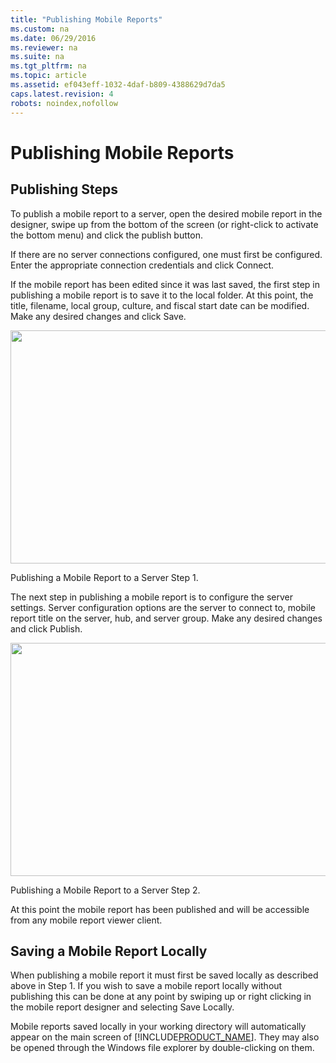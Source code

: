 ```yaml
---
title: "Publishing Mobile Reports"
ms.custom: na
ms.date: 06/29/2016
ms.reviewer: na
ms.suite: na
ms.tgt_pltfrm: na
ms.topic: article
ms.assetid: ef043eff-1032-4daf-b809-4388629d7da5
caps.latest.revision: 4
robots: noindex,nofollow
---
```

# Publishing Mobile Reports
## Publishing Steps   
  
To publish a mobile report to a server, open the desired mobile report in the designer, swipe up from the bottom of the screen (or right-click to activate the bottom menu) and click the publish button.  
  
If there are no server connections configured, one must first be configured. Enter the appropriate connection credentials and click Connect.  
  
If the mobile report has been edited since it was last saved, the first step in publishing a mobile report is to save it to the local folder. At this point, the title, filename, local group, culture, and fiscal start date can be modified. Make any desired changes and click Save.  
  
<div class="image">  
  <img src="images/saving_and_publishing_dashboards_screen01.png" width="800" height="373" />  
  <p>Publishing a Mobile Report to a Server Step 1.</p>  
</div>  
  
The next step in publishing a mobile report is to configure the server settings. Server configuration options are the server to connect to, mobile report title on the server, hub, and server group. Make any desired changes and click Publish.  
  
<div class="image">  
  <img src="images/saving_and_publishing_dashboards_screen02.png" width="800" height="373" />  
  <p>Publishing a Mobile Report to a Server Step 2.</p>  
</div>  
  
At this point the mobile report has been published and will be accessible from any mobile report viewer client.  
  
## Saving a Mobile Report Locally  
  
When publishing a mobile report it must first be saved locally as described above in Step 1. If you wish to save a mobile report locally without publishing this can be done at any point by swiping up or right clicking in the mobile report designer and selecting Save Locally.  
  
Mobile reports saved locally in your working directory will automatically appear on the main screen of [!INCLUDE[PRODUCT_NAME](../../Topics/TopicNameNotContainA/includes/PRODUCT_NAME.md)]. They may also be opened through the Windows file explorer by double-clicking on them.  

